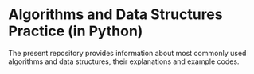 # Algorithms and Data Structures Practice (in Python)

The present repository provides information about most commonly used algorithms and data structures, their explanations and example codes. 
